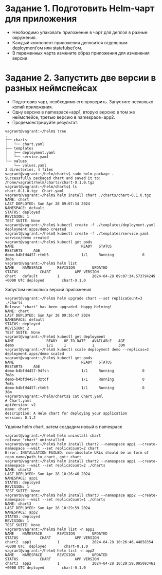 # Задание 1. Подготовить Helm-чарт для приложения
- Необходимо упаковать приложение в чарт для деплоя в разные окружения.
- Каждый компонент приложения деплоится отдельным deployment’ом или statefulset’ом.
- В переменных чарта измените образ приложения для изменения версии.
# Задание 2. Запустить две версии в разных неймспейсах
- Подготовив чарт, необходимо его проверить. Запуститe несколько копий приложения.
- Одну версию в namespace=app1, вторую версию в том же неймспейсе, третью версию в namespace=app2.
- Продемонстрируйте результат.
```
vagrant@vagrant:~/helm$ tree
.
├── charts
│   └── chart.yaml
├── templates
│   ├── deployment.yaml
│   └── service.yaml
└── values
    └── values.yaml
3 directories, 4 files
vagrant@vagrant:~/helm/charts$ sudo helm package .
Successfully packaged chart and saved it to: /home/vagrant/helm/charts/chart-0.1.0.tgz
vagrant@vagrant:~/helm/charts$ ls
chart-0.1.0.tgz  Chart.yaml
vagrant@vagrant:~/helm$ helm install chart ./charts/chart-0.1.0.tgz
NAME: chart
LAST DEPLOYED: Sun Apr 28 09:07:34 2024
NAMESPACE: default
STATUS: deployed
REVISION: 1
TEST SUITE: None
vagrant@vagrant:~/helm$ kubectl create -f ./templates/deployment.yaml
deployment.apps/demo created
vagrant@vagrant:~/helm$ kubectl create -f ./templates/service.yaml
service/demo created
vagrant@vagrant:~/helm$ kubectl get pods
NAME                               READY   STATUS              RESTARTS     AGE
demo-b4bfd4457-rtmb5               1/1     Running             0            3m3s
vagrant@vagrant:~/helm$ helm list
NAME    NAMESPACE       REVISION        UPDATED                                 STATUS          CHART           APP VERSION
chart   default         1               2024-04-28 09:07:34.573794249 +0000 UTC deployed        chart-0.1.0
```
Запустим несколько версий приложения
```
vagrant@vagrant:~/helm$ helm upgrade chart --set replicaCount=3 ./charts
Release "chart" has been upgraded. Happy Helming!
NAME: chart
LAST DEPLOYED: Sun Apr 28 09:36:47 2024
NAMESPACE: default
STATUS: deployed
REVISION: 2
TEST SUITE: None
vagrant@vagrant:~/helm$ kubectl get deployment
NAME               READY   UP-TO-DATE   AVAILABLE   AGE
demo               1/1     1            1           30m
vagrant@vagrant:~/helm$ kubectl scale deployment demo --replicas=3
deployment.apps/demo scaled
vagrant@vagrant:~/helm$ kubectl get pods
NAME                               READY   STATUS              RESTARTS     AGE
demo-b4bfd4457-94fsn               1/1     Running             0            7m8s
demo-b4bfd4457-dztdf               1/1     Running             0            7m8s
demo-b4bfd4457-rtmb5               1/1     Running             0            38m
vagrant@vagrant:~/helm/charts$ cat Chart.yaml
# Chart.yaml
apiVersion: v2
name: chart
description: A Helm chart for deploying your application
version: 0.1.2
```
Удалим helm chart, затем создадим новый в namespace
```
vagrant@vagrant:~/helm$ helm uninstall chart
release "chart" uninstalled
vagrant@vagrant:~/helm$ helm install chart2 --namespace app1 --create-namespace --wait --set replicaCount=2 chart
Error: INSTALLATION FAILED: non-absolute URLs should be in form of repo_name/path_to_chart, got: chart
vagrant@vagrant:~/helm$ helm install chart2 --namespace app1 --create-namespace --wait --set replicaCount=2 ./charts
NAME: chart2
LAST DEPLOYED: Sun Apr 28 10:26:46 2024
NAMESPACE: app1
STATUS: deployed
REVISION: 1
TEST SUITE: None
vagrant@vagrant:~/helm$ helm install chart3 --namespace app2 --create-namespace --wait --set replicaCount=1 ./charts
NAME: chart3
LAST DEPLOYED: Sun Apr 28 10:29:59 2024
NAMESPACE: app2
STATUS: deployed
REVISION: 1
TEST SUITE: None
vagrant@vagrant:~/helm$ helm list -n app1
NAME    NAMESPACE       REVISION        UPDATED                                 STATUS          CHART           APP VERSION
chart2  app1            1               2024-04-28 10:26:46.44858354 +0000 UTC  deployed        chart-0.1.0
vagrant@vagrant:~/helm$ helm list -n app2
NAME    NAMESPACE       REVISION        UPDATED                                 STATUS          CHART           APP VERSION
chart3  app2            1               2024-04-28 10:29:59.095093461 +0000 UTC deployed        chart-0.1.0
```
